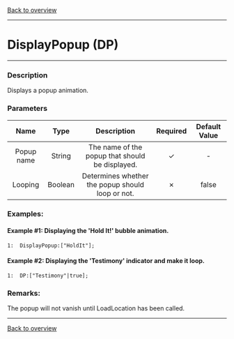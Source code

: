 [Back to overview](index.md)

---
# DisplayPopup (DP)

---

### Description
Displays a popup animation.

### Parameters

|Name|Type|Description|Required|Default Value|
|:---:|:---:|:---:|:---:|:---:|
|Popup name|String|The name of the popup that should be displayed.|✓|-|
|Looping|Boolean|Determines whether the popup should loop or not.|✗|false|

### Examples:
#### Example #1: Displaying the 'Hold It!' bubble animation.
```
1:  DisplayPopup:["HoldIt"];
```

#### Example #2: Displaying the 'Testimony' indicator and make it loop.
```
1:  DP:["Testimony"|true];
```

### Remarks:
The popup will not vanish until LoadLocation has been called.

---
[Back to overview](index.md)
